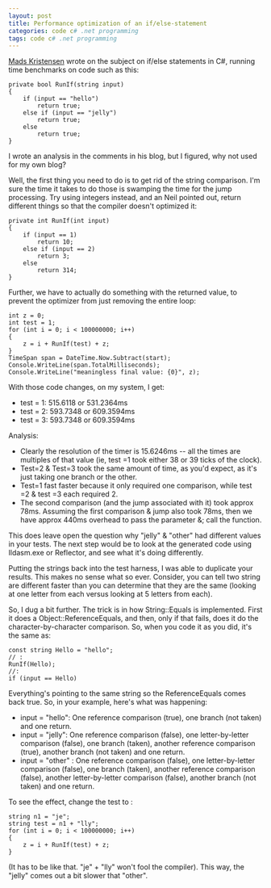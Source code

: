 ```yaml
---
layout: post
title: Performance optimization of an if/else-statement
categories: code c# .net programming
tags: code c# .net programming
---
```

[Mads Kristensen](http://www.madskristensen.dk/blog/Performance+Optimization+Of+An+Ifelsestatement.aspx) wrote on the subject on if/else statements in C#, running time benchmarks on code such as this:

	private bool RunIf(string input)
	{
		if (input == "hello")
			return true;
		else if (input == "jelly")
			return true;
		else
			return true;
	}

I wrote an analysis in the comments in his blog, but I figured, why not used for my own blog? 

Well, the first thing you need to do is to get rid of the string comparison. I'm sure the time it takes to do those is swamping the time for the jump processing. Try using integers instead, and an Neil pointed out, return different things so that the compiler doesn't optimized it: 

	private int RunIf(int input) 
	{ 
		if (input == 1) 
			return 10; 
		else if (input == 2) 
			return 3; 
		else 
			return 314; 
	} 
Further, we have to actually do something with the returned value, to prevent the optimizer from just removing the entire loop: 
	

	int z = 0; 
	int test = 1; 
	for (int i = 0; i < 100000000; i++) 
	{ 
		z = i + RunIf(test) + z; 
	} 
	TimeSpan span = DateTime.Now.Subtract(start); 
	Console.WriteLine(span.TotalMilliseconds); 
	Console.WriteLine("meaningless final value: {0}", z); 

With those code changes, on my system, I get: 

 * test = 1: 515.6118 or 531.2364ms 
 * test = 2: 593.7348 or 609.3594ms
 * test = 3: 593.7348 or 609.3594ms
 
Analysis: 
 *  Clearly the resolution of the timer is 15.6246ms -- all the times are multiples of that value (ie, test =1 took either 38 or 39 ticks of the clock). 
 *  Test=2 & Test=3 took the same amount of time, as you'd expect, as it's just taking one branch or the other. 
 * Test=1 fast faster because it only required one comparison, while test =2 & test =3 each required 2. 
 *  The second comparison (and the jump associated with it) took approx 78ms. Assuming the first comparison & jump also took 78ms, then we have approx 440ms overhead to pass the parameter &; call the function. 

This does leave open the question why "jelly" & "other" had different values in your tests. The next step would be to look at the generated code using Ildasm.exe or Reflector, and see what it's doing differently.

Putting the strings back into the test harness, I was able to duplicate your results. This makes no sense what so ever. Consider, you can tell two string are different faster than you can determine that they are the same (looking at one letter from each versus looking at 5 letters from each). 

So, I dug a bit further. The trick is in how String::Equals is implemented. First it does a Object::ReferenceEquals, and then, only if that fails, does it do the character-by-character comparison. So, when you code it as you did, it's the same as: 

	const string Hello = "hello"; 
	// : 
	RunIf(Hello); 
	//: 
	if (input == Hello)	

Everything's pointing to the same string so the ReferenceEquals comes back true. So, in your example, here's what was happening: 

 * input = "hello": One reference comparison (true), one branch (not taken) and one return. 
 * input = "jelly": One reference comparison (false), one letter-by-letter comparison (false), one branch (taken), another reference comparison (true), another branch (not taken) and one return. 
 * input = "other" : One reference comparison (false), one letter-by-letter comparison (false), one branch (taken), another reference comparison (false), another letter-by-letter comparison (false), another branch (not taken) and one return. 
 
 To see the effect, change the test to :  

	string n1 = "je"; 
	string test = n1 + "lly"; 
	for (int i = 0; i < 100000000; i++) 
	{ 
		z = i + RunIf(test) + z; 
	} 
	
(It has to be like that. "je" + "lly" won't fool the compiler). This way, the "jelly" comes out a bit slower that "other". 